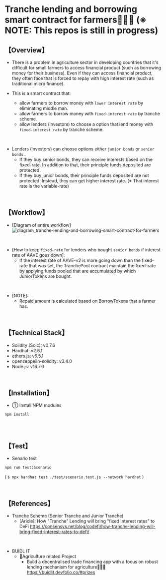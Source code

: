 # Tranche lending and borrowing smart contract for farmers👩‍🌾🌽  (※ NOTE: This repos is still in progress)
## 【Overview】
- There is a problem in agriculture sector in developing countries that it's difficult for small farmers to access financial product (such as borrowing money for their business). Even if they can access financial product, they often face that is forced to repay with high interest rate (such as traditional micro finance). 

- This is a smart contract that: 
  - allow farmers to borrow money with `lower interest rate` by eliminating middle man.
  - allow farmers to borrow money with `fixed-interest rate` by tranche scheme.
  - allow lenders (investors) to choose a option that lend money with `fixed-interest rate` by tranche scheme.

<br>

- Lenders (investors) can choose options either `junior bonds` or `senior bonds` .
  - If they buy senior bonds, they can receive interests based on the fixed-rate. In addition to that, their principle funds deposited are protected. 
  - If they buy junior bonds, their principle funds deposited are not protected. Instead, they can get higher interest rate. (※ That interest rate is the variable-rate)

<br>

## 【Workflow】
- [Diagram of entire workflow]
  ![diagram_tranche-lending-and-borrowing-smart-contract-for-farmers](https://user-images.githubusercontent.com/19357502/146214707-7c929853-81d1-41a6-8548-bdb931918b51.jpeg)

<br>

- [How to keep `fixed-rate` for lenders who bought `senior bonds` if interest rate of AAVE goes down]: 
  - If the interest rate of AAVE-v2 is more going down than the fixed-rate that was set, the TranchePool contract maintain the fixed-rate by applying funds pooled that are accumulated by which JuniorTokens are bought.

<br>

- [NOTE]: 
  - Repaid amount is calculated based on BorrowTokens that a farmer has.

<br>

## 【Technical Stack】
- Solidity (Solc): v0.7.6
- Hardhat: v2.6.1
- ethers.js: v5.5.1
- openzeppelin-solidity: v3.4.0
- Node.js: v16.7.0

<br>

## 【Installation】
- ① Install NPM modules
```
npm install
```

<br>


<br>

## 【Test】
- Senario test
```
npm run test:Scenario
```
( `$ npx hardhat test ./test/scenario.test.js --network hardhat` )

<br>

## 【References】
- Tranche Scheme (Senior Tranche and Junior Tranche)
  - [Aricle]: How "Tranche" Lending will bring "fixed Interest rates" to DeFi 
    https://consensys.net/blog/codefi/how-tranche-lending-will-bring-fixed-interest-rates-to-defi/

<br>

- BUIDL IT
  - 🌽Agriculture related Project
    - Build a decentralised trade financing app with a focus on robust lending mechanism for agriculture👩‍🌾🌽  
      https://buidlit.devfolio.co/#prizes
